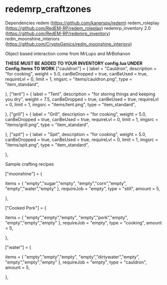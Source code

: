 # redemrp_craftzones

  
Dependencies
    redem (https://github.com/kanersps/redem)
    redem_roleplay (https://github.com/RedEM-RP/redem_roleplay)
    redemrp_inventory 2.0 (https://github.com/RedEM-RP/redemrp_inventory)
    redm_moonshine_interiors (https://github.com/CryptoGenics/redm_moonshine_interiors)

Object based interaction come from MrLupo and MrBohanon

****THESE MUST BE ADDED TO YOUR INVENTORY config.lua UNDER Config.Items TO WORK****
  ["cauldron"] =
  {
      label = "Cauldron",
      description = "for cooking",
      weight = 5.0,
      canBeDropped = true,
      canBeUsed = true,
      requireLvl = 0,
      limit = 1,
      imgsrc = "items/cauldron.png",
      type = "item_standard",


  },
  ["tent"] =
  {
      label = "Tent",
      description = "for storing things and keeping you dry",
      weight = 7.5,
      canBeDropped = true,
      canBeUsed = true,
      requireLvl = 0,
      limit = 1,
      imgsrc = "items/tent.png",
      type = "item_standard",


  },
  ["grill"] =
  {
      label = "Grill",
      description = "for cooking",
      weight = 5.0,
      canBeDropped = true,
      canBeUsed = true,
      requireLvl = 0,
      limit = 1,
      imgsrc = "items/grill.png",
      type = "item_standard",


  },
  ["spit"] =
  {
      label = "Spit",
      description = "for cooking",
      weight = 5.0,
      canBeDropped = true,
      canBeUsed = true,
      requireLvl = 0,
      limit = 1,
      imgsrc = "items/spit.png",
      type = "item_standard",


  },

Sample crafting recipes

["moonshine"] = {

  items = {
          "empty","sugar","empty",
          "empty","corn","empty",
          "empty","water","empty"
          },
  requireJob = "empty",
  type = "still",
  amount = 5,
              
          
},

["Cooked Pork"] = {

  items = {
          "empty","empty","empty",
          "empty","pork","empty",
          "empty","empty","empty"
          },
  requireJob = "empty",
  type = "cooking",
  amount = 5,
              
          
},

["water"] = {

  items = {
          "empty","empty","empty",
          "empty","dirtywater","empty",
          "empty","empty","empty"
          },
  requireJob = "empty",
  type = "cauldron",
  amount = 5,
              
          
},
